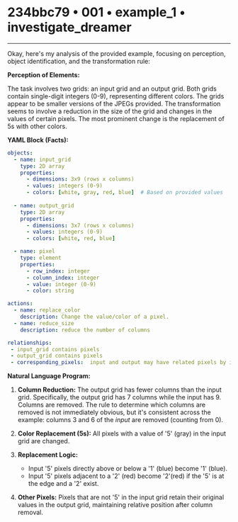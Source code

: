 # 234bbc79 • 001 • example_1 • investigate_dreamer

---
Okay, here's my analysis of the provided example, focusing on perception, object identification, and the transformation rule:

**Perception of Elements:**

The task involves two grids: an input grid and an output grid. Both grids contain single-digit integers (0-9), representing different colors. The grids appear to be smaller versions of the JPEGs provided. The transformation seems to involve a reduction in the size of the grid and changes in the values of certain pixels. The most prominent change is the replacement of 5s with other colors.

**YAML Block (Facts):**



```yaml
objects:
  - name: input_grid
    type: 2D array
    properties:
      - dimensions: 3x9 (rows x columns)
      - values: integers (0-9)
      - colors: [white, gray, red, blue]  # Based on provided values
    
  - name: output_grid
    type: 2D array
    properties:
      - dimensions: 3x7 (rows x columns)
      - values: integers (0-9)
      - colors: [white, red, blue]

  - name: pixel
    type: element
    properties:
      - row_index: integer
      - column_index: integer
      - value: integer (0-9)
      - color: string

actions:
  - name: replace_color
    description: Change the value/color of a pixel.
  - name: reduce_size
    description: reduce the number of columns

relationships:
 - input_grid contains pixels
 - output_grid contains pixels
 - corresponding_pixels:  input and output may have related pixels by index
```



**Natural Language Program:**

1.  **Column Reduction:** The output grid has fewer columns than the input grid. Specifically, the output grid has 7 columns while the input has 9. Columns are removed. The rule to determine which columns are removed is not immediately obvious, but it's consistent across the example: columns 3 and 6 of the *input* are removed (counting from 0).

2.  **Color Replacement (5s):** All pixels with a value of '5' (gray) in the input grid are changed.

3.  **Replacement Logic:**
    *   Input '5' pixels directly above or below a '1' (blue) become '1' (blue).
    *   Input '5' pixels adjacent to a '2' (red) become '2'(red) if the '5' is at the edge and a '2' exist.

4.  **Other Pixels:** Pixels that are not '5' in the input grid retain their original values in the output grid, maintaining relative position after column removal.

